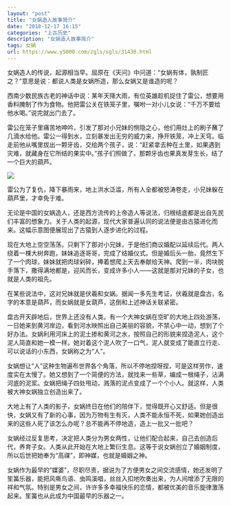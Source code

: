 ```yaml
---
layout: "post"
title: "女娲造人故事简介"
date: "2018-12-17 16:15"
categories: "上古历史"
description: "女娲造人故事简介"
tags: 女娲
url: https://www.y5000.com/zgls/sgls/31430.html
---
```






女娲造人的传说，起源相当早。屈原在《天问》中问道：“女娲有体，孰制匠之？”意思是说：都说人类是女娲所造，那么女娲又是谁造的呢？

西南少数民族古老的神话中说：某年天降大雨，有位英雄趁机捉住了雷公，想要用香料腌制了作为食物。他把雷公关在铁笼子里，嘱咐一对小儿女说：“千万不要给他水喝。”说完就出门去了。

雷公在笼子里痛苦地呻吟，引发了那对小兄妹的恻隐之心，他们用灶上的刷子蘸了几滴水给他。雷公一得到水，立刻暴发出无穷的威力来，挣开铁笼，冲上天穹。临走前他从嘴里拔出一颗牙齿，交给两个孩子，说：“赶紧拿去种在土里，如果遇到灾难，就藏身在它所结的果实中。”孩子们照做了，那颗牙齿也果真发芽生长，结了一个巨大的葫芦。

![](https://img.y5000.com/uploads/allimg/180713/8-1PG309525WM.jpg)

雷公为了复仇，降下暴雨来，地上洪水泛滥，所有人全都被怒涛卷走，小兄妹躲在葫芦里，才幸免于难。

无论是中国的女娲造人，还是西方流传的上帝造人等说法，归根结底都是出自先民们丰富的想象力。关于人类的起源，现代大家普遍认同的说法便是由古猿进化而来。这幅示意图便展现出了古猿到人逐步进化的过程。

现在大地上空空荡荡，只剩下了那对小兄妹，于是他们商议婚配以延续后代。两人绕着一棵大树奔跑，妹妹追逐哥哥，完成了结婚仪式。但是婚后头一胎，竟然生下了一个肉球，妹妹就把肉球剁碎，捧着想爬上天去奉献给天神。爬到一半，肉块脱手落下，撒得满地都是，迎风而长，变成许多小人——这就是那对兄妹的子女，也就是人类的祖先。

在某些说法中，这对兄妹就是伏羲和女娲。据闻一多先生考证，伏羲就是盘古，名字的本意是葫芦，而女娲就是女葫芦，这倒和上述神话关联紧密。

盘古开天辟地后，世界上还没有人类。有一个大神女娲在空旷的大地上四处游荡，一日她来到黄河岸边，看到河水映照出自己美丽的容貌，不禁心中一动，想到了个好办法。女娲利用河床上的泥土掺和黄河之水，按照自己的形貌来捏造泥人，这个泥人简直和她一模一样。她对着这个泥人吹了一口气，泥人就变成了能直立行走、可以说话的小东西，女娲称之为“人”。

女娲想让“人”这种生物遍布世界各个角落，所以不停地捏呀捏，可是这样劳作，速度实在太慢了。她又想到了一个简便的方法，就找来一些草，编成一根绳子，沾满河底的泥浆。女娲把绳子四处甩动，溅落的泥点变成了一个个小人。就这样，人类被大神女娲独立创造出来了。

大地上有了人类的影子，女娲终日在他们的陪伴下，觉得既开心又舒适。但是很快，女娲又有了新的心事，因为万物有生有灭，人类不能永恒不死，如果她创造出来的这些人死了该怎么办呢？总不能再不停地造，造上一批又一批吧？

女娲经过反复思考，决定把人类分为男女两性，让他们配合起来，自己去创造后代，养育子女。人类从此开始在大地上繁衍生息。这等于说女娲创立了婚姻制度，所以后世把她奉为“高禖”，即神媒，也就是婚姻之神。

女娲作为最早的“媒婆”，尽职尽责，据说为了方便男女之间交流感情，她还发明了笙簧乐器，能把风嘶鸟语、虫鸣溪唱，丝丝入扣地吹奏出来，为人间增添了无限的祥和气氛。特别是男女之间，许许多多幸福快乐的恋情，都被优美的音乐旋律激荡起来。笙簧也从此成为中国最早的乐器之一。
